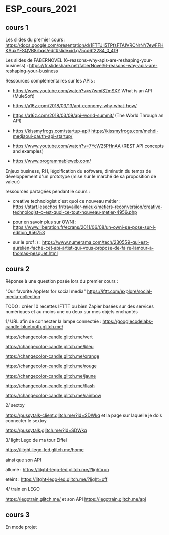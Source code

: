 # ESP_cours_2021

## cours 1

Les slides du premier cours : https://docs.google.com/presentation/d/1FTTJll5TPfsFTAIVRCNrNY7ewFFHKAuxYFSQVB8rbqs/edit#slide=id.g75cd6f2284_0_419

Les slides de FABERNOVEL (6-reasons-why-apis-are-reshaping-your-business) : https://fr.slideshare.net/faberNovel/6-reasons-why-apis-are-reshaping-your-business

Ressources complémentaires sur les APIs : 

- https://www.youtube.com/watch?v=s7wmiS2mSXY What is an API (MuleSoft)
- https://a16z.com/2018/03/13/api-economy-why-what-how/
- https://a16z.com/2018/03/09/api-world-summit/ (The World Through an API)
- https://kissmyfrogs.com/startup-api/
https://kissmyfrogs.com/mehdi-medjaoui-oauth-api-startup/

- https://www.youtube.com/watch?v=7YcW25PHnAA (REST API concepts and examples)

- https://www.programmableweb.com/

Enjeux business, RH, légoification du software, diminutin du temps de développement d'un prototype (mise sur le marché de sa proposition de valeur) 

ressources partagées pendant le cours : 

- creative technologist c'est quoi ce nouveau métier : https://start.lesechos.fr/travailler-mieux/metiers-reconversion/creative-technologist-c-est-quoi-ce-tout-nouveau-metier-4956.php

- pour en savoir plus sur OWNI : https://www.liberation.fr/ecrans/2011/06/08/un-owni-se-pose-sur-l-edition_956753 

- sur le prof :)  : https://www.numerama.com/tech/230559-qui-est-aurelien-fache-cet-api-artist-qui-vous-propose-de-faire-lamour-a-thomas-pesquet.html 


## cours 2

Réponse à une question posée lors du premier cours : 

"Our favorite Applets for social media" https://ifttt.com/explore/social-media-collection 



TODO : créer 10 recettes IFTTT ou bien Zapier basées sur des services numériques et au moins une ou deux sur mes objets enchantés


1/ URL afin de connecter la lampe connectée : https://googlecodelabs-candle-bluetooth.glitch.me/

 https://changecolor-candle.glitch.me/vert
 
 https://changecolor-candle.glitch.me/bleu
 
 https://changecolor-candle.glitch.me/orange
 
 https://changecolor-candle.glitch.me/rouge
 
 https://changecolor-candle.glitch.me/jaune
 
 https://changecolor-candle.glitch.me/flash

 https://changecolor-candle.glitch.me/rainbow
 
 2/ sextoy
 
 https://pussytalk-client.glitch.me/?id=SDWkq et la page sur laquelle je dois connecter le sextoy
 
 https://pussytalk.glitch.me/?id=SDWkq
 
 
 3/ light Lego de ma tour Eiffel 
 
 https://litght-lego-led.glitch.me/home
 
 
ainsi que son API 

allumé : https://litght-lego-led.glitch.me/?light=on
 
etéint :  https://litght-lego-led.glitch.me/?light=off
 
 4/ train en LEGO 
 
https://legotrain.glitch.me/ et son API https://legotrain.glitch.me/api  



## cours 3

En mode projet







